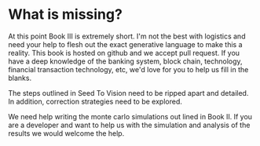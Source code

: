 # What is missing?



At this point Book III is extremely short. I'm not the best with logistics and need your help to flesh out the exact generative language to make this a reality. This book is hosted on github and we accept pull request. If you have a deep knowledge of the banking system, block chain, technology, financial transaction technology, etc, we'd love for you to help us fill in the blanks.



The steps outlined in Seed To Vision need to be ripped apart and detailed. In addition, correction strategies need to be explored.



We need help writing the monte carlo simulations out lined in Book II. If you are a developer and want to help us with the simulation and analysis of the results we would welcome the help.
